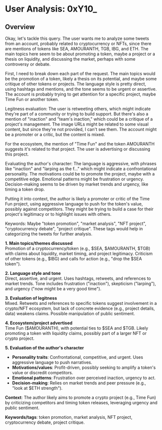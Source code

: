 # User Analysis: 0xY10_

## Overview

<think>
Okay, let's tackle this query. The user wants me to analyze some tweets from an account, probably related to cryptocurrency or NFTs, since there are mentions of tokens like SEA, AMOURANTH, TGB, IBG, and ETH. The main topics here seem to be about promoting a token, maybe a project or a thesis on liquidity, and discussing the market, perhaps with some controversy or debate.

First, I need to break down each part of the request. The main topics would be the promotion of a token, likely a thesis on its potential, and maybe some critique of other tokens or projects. The language style is pretty direct, using hashtags and mentions, and the tone seems to be urgent or assertive. The account is probably trying to get attention for a specific project, maybe Time Fun or another token.

Legitness evaluation: The user is retweeting others, which might indicate they're part of a community or trying to build support. But there's also a mention of "inaction" and "team's inaction," which could be a critique of a project's management. The image URLs might be related to some visual content, but since they're not provided, I can't see them. The account might be a promoter or a critic, but the content is mixed.

For the ecosystem, the mention of "Time Fun" and the token AMOURANTH suggests it's related to that project. The user is advertising or discussing this project. 

Evaluating the author's character: The language is aggressive, with phrases like "inaction" and "larping as the f…" which might indicate a confrontational personality. The motivations could be to promote the project, maybe with a competitive edge. Emotional patterns might be frustration or urgency. Decision-making seems to be driven by market trends and urgency, like timing a token drop.

Putting it into context, the author is likely a promoter or critic of the Time Fun project, using aggressive language to push for the token's value, possibly against competitors. They might be trying to build a case for their project's legitimacy or to highlight issues with others.

Keywords: Maybe "token promotion", "market analysis", "NFT project", "cryptocurrency debate", "project critique". These tags would help in categorizing the tweets for further analysis.
</think>

**1. Main topics/themes discussed**  
Promotion of a cryptocurrency/token (e.g., $SEA, $AMOURANTH, $TGB) with claims about liquidity, market timing, and project legitimacy. Criticism of other tokens (e.g., $IBG) and calls for action (e.g., "drop the $SEA token").  

**2. Language style and tone**  
Direct, assertive, and urgent. Uses hashtags, retweets, and references to market trends. Tone includes frustration ("inaction"), skepticism ("larping"), and urgency ("now might be a very good time").  

**3. Evaluation of legitness**  
Mixed. Retweets and references to specific tokens suggest involvement in a crypto/NFT ecosystem, but lack of concrete evidence (e.g., project details, data) weakens claims. Possible manipulation of public sentiment.  

**4. Ecosystem/project advertised**  
Time Fun ($AMOURANTH), with potential ties to $SEA and $TGB. Likely promoting a token with liquidity claims, possibly part of a larger NFT or crypto project.  

**5. Evaluation of the author's character**  
- **Personality traits**: Confrontational, competitive, and urgent. Uses aggressive language to push narratives.  
- **Motivations/values**: Profit-driven, possibly seeking to amplify a token's value or discredit competitors.  
- **Emotional patterns**: Frustration over perceived inaction, urgency to act.  
- **Decision-making**: Relies on market trends and peer pressure (e.g., "look at $ETH strength").  

**Context**: The author likely aims to promote a crypto project (e.g., Time Fun) by criticizing competitors and timing token releases, leveraging urgency and public sentiment.  

**Keywords/tags**: token promotion, market analysis, NFT project, cryptocurrency debate, project critique.